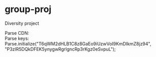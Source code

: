 # group-proj
Diversity project

Parse CDN: <script src="//www.parsecdn.com/js/parse-1.6.2.min.js"></script><br>
Parse keys: Parse.initialize("T6qWM2dHLB1C8z8GaEo9iUzwVoI9KmDIkmZ8jz94", "P3zlR5DQkDFEK5ynygwRgrlgncRp3rKgz0eSvpuL");
